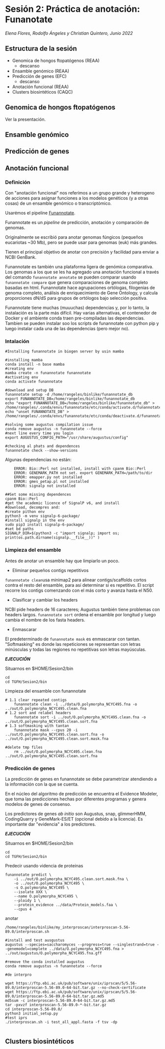 # Sesión 2: Práctica de anotación: Funanotate
*Elena Flores, Rodolfo Ángeles y Christian Quintero, Junio 2022*

## Estructura de la sesión

* Genomica de hongos ftopatógenos (REAA)
	* descanso
* Ensamble genómico (REAA)
* Predicción de genes (EFC)
	* descanso
* Anotación funcional (REAA)
* Clusters biosintéticos (CAQC)

## Genomica de hongos ftopatógenos
Ver la presentación.

## Ensamble genómico

## Predicción de genes

## Anotación funcional
### Definición
Con "anotación funcional" nos referimos a un grupo grande y heterogeno de acciones para asignar funciones a los modelos genéticos (y a otras cosas) de un ensamble genómico o transcriptómico.

Usarémos el pipeline [Funannotate](https://funannotate.readthedocs.io/en/latest/index.html).

Funannotate es un *pipeline* de predicción, anotación y comparación de genomas.

Originalmente se escribió para anotar genomas fúngicos (pequeños eucariotas ~30 Mb), pero se puede usar para genomas (euk) más grandes.

Tienen el principal objetivo de anotar con precisión y facilidad para enviar a NCBI GenBank.

Funannotate es también una plataforma ligera de genómica comparativa. Los genomas a los que se les ha agregado una anotación funcional a través del comando `funannotate annotate` se pueden comparar usando `funannotate compare` que genera comparaciones de genoma completo basadas en html. Funannotate hace agrupaciones ortólogas, filogenias de genoma completo, análisis de enriquecimiento de Gene Ontology, y calcula proporciones dN/dS para grupos de ortólogos bajo selección positiva.

Funannotate tiene muchas (muuuchas) dependencias y, por lo tanto, la instalación es la parte más difícil. Hay varias alternativas, el contenedor de Docker y el ambiente conda traen pre-compiladas las dependencias. Tambien se pueden instalar soo los scripts de funannotate con python pip y luego instalar cada una de las dependencias (pero mejor no).

### Intalación
```
#Installing funannotate in biogen server by usin mamba

#installing mamba
conda install -n base mamba
#creating env
mamba create -n funannotate funannotate
#activating env
conda activate funannotate

#download and setup DB
funannotate setup -d /home/rangeles/binlike/funannotate_db
export FUNANNOTATE_DB=/home/rangeles/binlike/funannotate_db
echo "export FUNANNOTATE_DB=/home/rangeles/binlike/funannotate_db" > /home/rangeles/.conda/envs/funannotate/etc/conda/activate.d/funannotate.sh
echo "unset FUNANNOTATE_DB" > /home/rangeles/.conda/envs/funannotate/etc/conda/deactivate.d/funannotate.sh

#solving some augustus compilation issue
conda remove augustus -n funannotate --force
#next line every time you login
export AUGUSTUS_CONFIG_PATH="/usr/share/augustus/config"

#checking al phats and dependences
funannotate check --show-versions

```
Algunas dependencias no están:

```
	ERROR: Bio::Perl not installed, install with cpanm Bio::Perl
	ERROR: GENEMARK_PATH not set. export GENEMARK_PATH=/path/to/dir
	ERROR: emapper.py not installed
	ERROR: gmes_petap.pl not installed
	ERROR: signalp not installed
```

```
##Set some missing dependences
cpanm Bio::Perl
#get the academic licence of SignalP v6, and install
#download, decompres and:
#create pithon env
python3 -m venv signalp-6-package/
#install signalp in the env
sudo pip3 install signalp-6-package/
#set bd paths
SIGNALP_DIR=$(python3 -c "import signalp; import os; print(os.path.dirname(signalp.__file__))" )

```
### Limpieza del ensamble

Antes de anotar un ensamble hay que limpiarlo un poco.

* Eliminar pequeños contigs repetitivos

`funannotate clean`usa minimap2 para alinear contigs/scaffolds cortos contra el resto del ensamble, para así determinar si es repetitivo. El script recorre los contigs comenzando con el más corto y avanza hasta el N50.

* Clasificar y cambiar los headers

NCBI pide headers de 16 caracteres; Augustus también tiene problemas con headers largos. `funannotate sort` ordena el ensamble por longitud y luego cambia el nombre de los fasta headers.

* Enmascarar

El predeterminado de `funannotate mask`  es enmascarar con tantan. "Softmasking" es donde las repeticiones se representan con letras minúsculas y todas las regiones no repetitivas son letras mayúsculas.

***EJECUCIÓN***

Situarnos en $HOME/Sesion2/bin

```
cd
cd TGFH/Sesion2/bin
```
Limpieza del ensamble con funannotate

```
# 1.1 clear repeated contigs
    funannotate clean -i ../data/O.polymorpha_NCYC495.fna -o ../out/O.polymorpha_NCYC495.clean.fna
# 1.2 sort and relabel headers
    funannotate sort -i ../out/O.polymorpha_NCYC495.clean.fna -o ../out/O.polymorpha_NCYC495.clean.sort.fna
# 1.3 softmasking with tantan
    funannotate mask --cpus 20 -i ../out/O.polymorpha_NCYC495.clean.sort.fna -o ../out/O.polymorpha_NCYC495.clean.sort.mask.fna

#delete tmp files
    rm ../out/O.polymorpha_NCYC495.clean.fna ../out/O.polymorpha_NCYC495.clean.sort.fna
```

### Predicción de genes
La predicción de genes en funannotate se debe parametrizar atendiendo a la información con la que se cuenta.

En el núcleo del algoritmo de predicción se encuentra el Evidence Modeler, que toma las predicciones hechas por diferentes programas y genera modelos de genes de consenso.

Los predictores de genes *ab initio* son Augustus, snap, glimmerHMM, CodingQuarry y GeneMark-ES/ET (opcional debido a la licencia). Es importante dar "evidencia" a los predictores.


***EJECUCIÓN***

Situarnos en $HOME/Sesion2/bin

```
cd
cd TGFH/Sesion2/bin
```
Predecir usando videncia de proteinas
```
funannotate predict \
    -i ../out/O.polymorpha_NCYC495.clean.sort.mask.fna \
    -o ../out/O.polymorpha_NCYC495 \
    -s O.polymorpha_NCYC495 \
    --isolate XXX \
    --name O.polymorpha_NCYC495 \
    --ploidy 1 \
    --protein_evidence ../data/Protein_models.faa \
    --cpus 4
```
anotar

```
/home/rangeles/binlike/my_interproscan/interproscan-5.56-89.0/interproscan.sh
```



```
#install and test ausgustus
augustus --species=saccharomyces --progress=true --singlestrand=true --genemodel=complete ../data/O.polymorpha_NCYC495.fna > ../out/augustus/O.polymorpha_NCYC495.fna.gff

#remove the conda installed augustus
conda remove augustus -n funannotate --force

#de interpro

wget https://ftp.ebi.ac.uk/pub/software/unix/iprscan/5/5.56-89.0/interproscan-5.56-89.0-64-bit.tar.gz --no-check-certificate
wget https://ftp.ebi.ac.uk/pub/software/unix/iprscan/5/5.56-89.0/interproscan-5.56-89.0-64-bit.tar.gz.md5
md5sum -c interproscan-5.56-89.0-64-bit.tar.gz.md5
tar -pxvzf interproscan-5.56-89.0-*-bit.tar.gz
cd interproscan-5.56-89.0/
python3 initial_setup.py
#test iprs
./interproscan.sh -i test_all_appl.fasta -f tsv -dp


```

## Clusters biosintéticos




